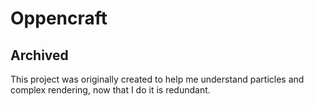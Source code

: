 # Oppencraft

## Archived

This project was originally created to help me understand particles and complex rendering, now that I do it is redundant.
